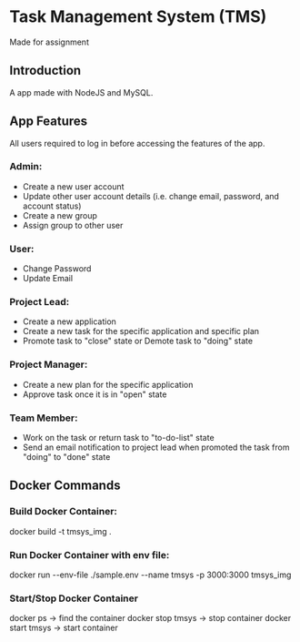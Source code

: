 # Task Management System (TMS)
Made for assignment

<h2>Introduction</h2>
A app made with NodeJS and MySQL.

<h2>App Features</h2>

All users required to log in before accessing the features of the app.

<h3>Admin:</h3>
<ul>
    <li>Create a new user account</li>
    <li>Update other user account details (i.e. change email, password, and account status)</li>
    <li>Create a new group</li>
    <li>Assign group to other user</li>
</ul>

<h3>User:</h3>
<ul>
    <li>Change Password</li>
    <li>Update Email</li>
</ul>

<h3>Project Lead:</h3>
<ul>
    <li>Create a new application</li>
    <li>Create a new task for the specific application and specific plan</li>
    <li>Promote task to "close" state or Demote task to "doing" state</li>
</ul>

<h3>Project Manager:</h3>
<ul>
    <li>Create a new plan for the specific application</li>
    <li>Approve task once it is in "open" state</li>
</ul>

<h3>Team Member:</h3>
<ul>
    <li>Work on the task or return task to "to-do-list" state</li>
    <li>Send an email notification to project lead when promoted the task from "doing" to "done" state</li>
</ul>

<h2>Docker Commands</h2>

<h3>Build Docker Container:</h3>
docker build -t tmsys_img .

<h3>Run Docker Container with env file:</h3>
docker run --env-file ./sample.env --name tmsys -p 3000:3000 tmsys_img

<h3>Start/Stop Docker Container</h3>
docker ps -> find the container 
docker stop tmsys -> stop container
docker start tmsys -> start container